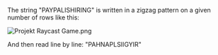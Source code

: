 The string "PAYPALISHIRING" is written in a zigzag pattern on a given number of rows like this:

![Projekt Raycast Game.png](https://raw.githubusercontent.com/NoahRametsteiner/Software-Engineering/main/Zigzag%20Conversion/README.png)

And then read line by line: "PAHNAPLSIIGYIR"
